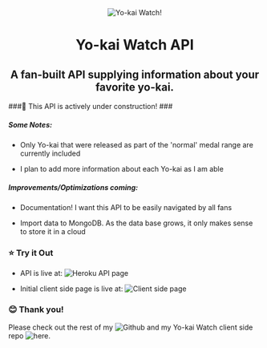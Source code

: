 <div align="center"><img src="https://images-na.ssl-images-amazon.com/images/I/61l4HqLFdLL._AC_.jpg" alt="Yo-kai Watch!" align="center"></div>

<h1 align="center">Yo-kai Watch API</h1>
<h2 align="center">A fan-built API supplying information about your favorite yo-kai.</h3>



###:construction: This API is actively under construction! ###

##### Some Notes:

- Only Yo-kai that were released as part of the 'normal' medal range are currently included

- I plan to add more information about each Yo-kai as I am able

##### Improvements/Optimizations coming:

- Documentation! I want this API to be easily navigated by all fans

- Import data to MongoDB. As the data base grows, it only makes sense to store it in a cloud


### :star: Try it Out

- API is live at: ![Heroku API page]('https://yokai-api.herokuapp.com/')

- Initial client side page is live at: ![Client side page]('https://yokaiapi.netlify.app/')

### :blush: Thank you!

Please check out the rest of my ![Github](https://github.com/barbaralaw) and my Yo-kai Watch client side repo ![here]('https://github.com/barbaralaw/clientYokai').
